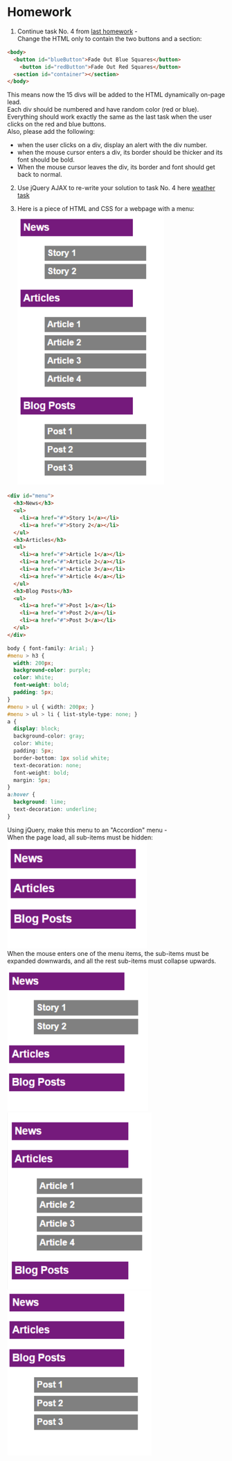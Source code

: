 # Homework

1. Continue task No. 4 from [last homework](https://github.com/barsheshet/jbc-2022-01-30-fullstack/tree/main/2022-05-29%20jQuery/Homework) -  
   Change the HTML only to contain the two buttons and a section:

```html
<body>
  <button id="blueButton">Fade Out Blue Squares</button>
    <button id="redButton">Fade Out Red Squares</button>   
  <section id="container"></section>
</body>
```

This means now the 15 divs will be added to the HTML dynamically on-page lead.  
Each div should be numbered and have random color (red or blue).  
Everything should work exactly the same as the last task when the user clicks on the red and blue buttons.  
Also, please add the following:

- when the user clicks on a div, display an alert with the div number.
- when the mouse cursor enters a div, its border should be thicker and its font should be bold.
- When the mouse cursor leaves the div, its border and font should get back to normal.

2. Use jQuery AJAX to re-write your solution to task No. 4 here [weather task](https://github.com/barsheshet/jbc-2022-01-30-fullstack/tree/main/2022-05-22%20Advanced%20JavaScript/Homework)

3. Here is a piece of HTML and CSS for a webpage with a menu:  
   ![menu-1](menu-1.png)

```html
<div id="menu">
  <h3>News</h3>
  <ul>
    <li><a href="#">Story 1</a></li>
    <li><a href="#">Story 2</a></li>
  </ul>
  <h3>Articles</h3>
  <ul>
    <li><a href="#">Article 1</a></li>
    <li><a href="#">Article 2</a></li>
    <li><a href="#">Article 3</a></li>
    <li><a href="#">Article 4</a></li>
  </ul>
  <h3>Blog Posts</h3>
  <ul>
    <li><a href="#">Post 1</a></li>
    <li><a href="#">Post 2</a></li>
    <li><a href="#">Post 3</a></li>
  </ul>
</div>
```

```css
body { font-family: Arial; }
#menu > h3 {
  width: 200px;
  background-color: purple;
  color: White;
  font-weight: bold;
  padding: 5px;
}
#menu > ul { width: 200px; }
#menu > ul > li { list-style-type: none; }
a {
  display: block;
  background-color: gray;
  color: White;
  padding: 5px;
  border-bottom: 1px solid white;
  text-decoration: none;
  font-weight: bold;
  margin: 5px;
}
a:hover {
  background: lime;
  text-decoration: underline;
}
```

Using jQuery, make this menu to an "Accordion" menu -  
When the page load, all sub-items must be hidden:  
![menu-2](menu-2.png)  
When the mouse enters one of the menu items, the sub-items must be expanded downwards, and all the rest sub-items must collapse upwards.  
![menu-3](menu-3.png)  
![menu-4](menu-4.png)  
![menu-5](menu-5.png)
